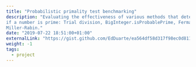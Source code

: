 ```yaml
---
title: "Probabilistic primality test benchmarking"
description: "Evaluating the effectiveness of various methods that determine
if a number is prime: Trial division, BigInteger.isProbablePrime, Fermat and
Miller-Rabin."
date: "2019-07-22 18:51:00+01:00"
externalLink: "https://gist.github.com/EdDuarte/ea564df58d317f98ec0d811c32ca6608"
weight: -1
tags:
  - project
---
```

